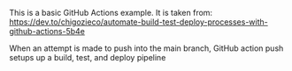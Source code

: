 This is a basic GitHub Actions example. It is taken from:
https://dev.to/chigozieco/automate-build-test-deploy-processes-with-github-actions-5b4e

When an attempt is made to push into the main branch,
GitHub action push setups up a build, test, and deploy pipeline